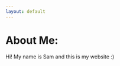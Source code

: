 ```yaml
---
layout: default
---
```

<!-- Global site tag (gtag.js) - Google Analytics
<script async src="https://www.googletagmanager.com/gtag/js?id=G-1RD501NP1L"></script>
<script>
  window.dataLayer = window.dataLayer || [];
  function gtag(){dataLayer.push(arguments);}
  gtag('js', new Date());

  gtag('config', 'G-1RD501NP1L');
</script>
-->

<link href="https://fonts.cdnfonts.com/css/comic-sans" rel="stylesheet">

<span style="font-family:comic-sans"> </span>

# About Me:
Hi! My name is Sam and this is my website :)
